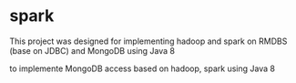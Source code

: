 # spark
This project was designed for implementing hadoop and spark on RMDBS (base on JDBC) and MongoDB using Java 8

to implemente MongoDB access based on hadoop, spark using Java 8
